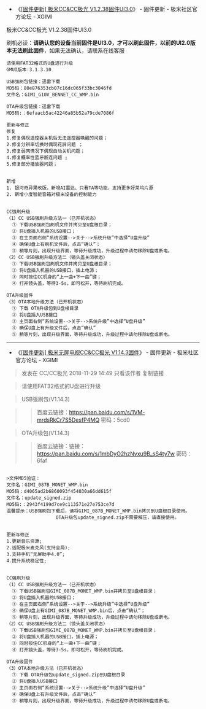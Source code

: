 - 《[[固件更新] 极米CC&CC极光 V1.2.38固件UI3.0](http://bbs.xgimi.cn/forum.php?mod=viewthread&tid=146397&extra=page%3D1%26filter%3Dtypeid%26typeid%3D253)》 - 固件更新 - 极米社区官方论坛 - XGIMI

极米CC&CC极光 V1.2.38固件UI3.0

刷机必读：**请确认您的设备当前固件是UI3.0，才可以刷此固件，以前的UI2.0版本无法刷此固件**，如果无法确认，请联系在线客服
```
请使用FAT32格式的U盘进行升级
GMUI版本:3.1.3.10

USB强刷包链接：迅雷下载
MD5码：80e876353cb07c16dc065f33bc3046fd
文件名：GIMI_G10V_BENNET_CC_WMP.bin

OTA升级包链接：迅雷下载
MD5码:：6efaacb5ac42246a85b52a79cde7086f

更新与修正
修复
1.修复偶现遥控器关机后无法遥控器唤醒的问题；
2.修复分辨率切换时偶现花屏问题 ；
3.修复弱网情况下偶现自动关机问题；
4.修复概率性蓝牙断连问题 ;
5.修复部分播放器问题；


新增
1. 银河奇异果改版，新增AI雷达、只看TA等功能，支持更多好莱坞片源
2. 新增小度智能音箱对极米设备的控制能力


CC强刷升级
（1）CC USB强刷升级方法一（已开机状态）
  ① 下载USB强刷包刷机文件并拷贝至U盘根目录；
  ② 将U盘插入机器的USB接口；
  ③ 在主页面右侧“系统设置-->关于-->系统升级”中选择“U盘升级”
  ④ 确保U盘上有刷机文件后，点击“确认”；
  ⑤ 稍等片刻，出现升级界面，等待升级成功，升级过程中请勿移除U盘或断电。
（2）CC USB强刷升级方法二（镜头盖关闭状态）
  ① 下载USB强刷包刷机文件并拷贝至U盘根目录；
  ② 将U盘插入机器的USB接口，插上电源；
  ③ 同时按住CC机身的“上一曲+下一曲”键；
  ④ 打开镜头盖，等待3-5s，即可松开，等待刷机完成。

OTA升级固件
（3）OTA本地升级方法（已开机状态）
  ① 下载 OTA升级包到U盘根目录
  ② 将U盘插入USB接口
  ③ 主页面右侧“系统设置-->关于-->系统升级”中选择“U盘升级”
  ④ 确保U盘上有升级文件后，点击“确认”
  ⑤ 稍等片刻，出现升级界面，等待升级成功，升级过程中请勿移除U盘或断电。
```

-----------------------------------------------------------------------------------

- 《[[固件更新] 极米无屏电视CC&CC极光 V1.14.3固件](http://bbs.xgimi.cn/forum.php?mod=viewthread&tid=142282&extra=page%3D1%26filter%3Dtypeid%26typeid%3D253)》 - 固件更新 - 极米社区官方论坛 - XGIMI


>发表在 CC/CC极光 2018-11-29 14:49 只看该作者 复制链接 

>请使用FAT32格式的U盘进行升级


>USB强刷包(V1.14.3)

>> 百度云链接：https://pan.baidu.com/s/1VM-mrdsRkCr7S5DesfP4MQ 密码：5cd0


> OTA升级包(V1.14.3) 

>> 百度云链接：链接：https://pan.baidu.com/s/1mbDyO2hzNvxu9B_sS4ty7w 密码：6faf

```

>文件MD5验证：
文件名：GIMI_087B_MONET_WMP.bin
MD5码：d4065ad2b6860093f454030a66dd615f
文件名：update_signed.zip
MD5码:：2943f4199d7ce9c113571e27e753ce7d
温馨提示：USB强刷包下载后，请将GIMI_087B_MONET_WMP.bin拷贝到U盘根目录使用。
                  OTA升级包update_signed.zip不需要解压，请直接使用。


更新与修正
1.更新音乐资源;
2.适配极米麦克风(支持全局);
3.支持手机“无屏助手4.0”;
4.提升系统稳定性;


CC强刷升级
（1）CC USB强刷升级方法一（已开机状态）
  ① 下载USB强刷包GIMI_087B_MONET_WMP.bin并拷贝至U盘根目录；
  ② 将U盘插入机器的USB接口；
  ③ 在主页面右侧“系统设置-->关于-->系统升级”中选择“U盘升级”
  ④ 确保U盘上有GIMI_087B_MONET_WMP.bin后，点击“确认”；
  ⑤ 稍等片刻，出现升级界面，等待升级成功，升级过程中请勿移除U盘或断电。
（2）CC USB强刷升级方法二（镜头盖关闭状态）
  ① 下载USB强刷包GIMI_087B_MONET_WMP.bin并拷贝至U盘根目录；
  ② 将U盘插入机器的USB接口，插上电源；
  ③ 同时按住CC机身的“上一曲+下一曲”键；
  ④ 打开镜头盖，等待3-5s，即可松开，等待刷机完成。

OTA升级固件
（3）OTA本地升级方法（已开机状态）
  ① 下载 OTA升级包update_signed.zip到U盘根目录
  ② 将U盘插入USB接口
  ③ 主页面右侧“系统设置-->关于-->系统升级”中选择“U盘升级”
  ④ 确保U盘上有升级文件后，点击“确认”
  ⑤ 稍等片刻，出现升级界面，等待升级成功，升级过程中请勿移除U盘或断电。
```
